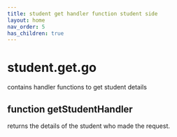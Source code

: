 ```yaml
---
title: student get handler function student side
layout: home
nav_order: 5
has_children: true
---
```

# student.get.go

contains handler functions to get student details

## function getStudentHandler
returns the details of the student who made the request.